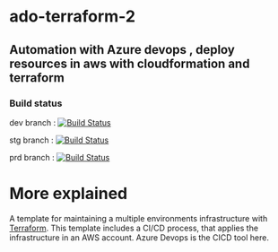 # ado-terraform-2

## Automation with Azure devops , deploy resources in aws with cloudformation and terraform

### Build status

dev branch : 
[![Build Status](https://dev.azure.com/1robroos/AzureDevOps_Terraform_test/_apis/build/status/1robroos.ado-terraform-2?branchName=dev)](https://dev.azure.com/1robroos/AzureDevOps_Terraform_test/_build/latest?definitionId=25&branchName=dev)

stg branch : 
[![Build Status](https://dev.azure.com/1robroos/AzureDevOps_Terraform_test/_apis/build/status/1robroos.ado-terraform-2?branchName=stg)](https://dev.azure.com/1robroos/AzureDevOps_Terraform_test/_build/latest?definitionId=25&branchName=stg)


prd branch : 
[![Build Status](https://dev.azure.com/1robroos/AzureDevOps_Terraform_test/_apis/build/status/1robroos.ado-terraform-2?branchName=prd)](https://dev.azure.com/1robroos/AzureDevOps_Terraform_test/_build/latest?definitionId=25&branchName=prd)
# More explained

A template for maintaining a multiple environments infrastructure with [Terraform](https://www.terraform.io/). This template includes a CI/CD process, that applies the infrastructure in an AWS account.
Azure Devops is the CICD tool here.


<!-- 
<table>
  <tr>
    <th>Company</th>
    <th>Contact</th>
    <th>Country</th>
  </tr>
  <tr>
    <td>
[![Build Status](https://dev.azure.com/1robroos/AzureDevOps_Terraform_test/_apis/build/status/1robroos.ado-terraform-1?branchName=dev)](https://dev.azure.com/1robroos/AzureDevOps_Terraform_test/_build/latest?definitionId=25&branchName=dev)
</td>
    <td>Maria Anders</td>
    <td>Germany</td>
  </tr>
  <tr>
    <td>Centro comercial Moctezuma</td>
    <td>Francisco Chang</td>
    <td>Mexico</td>
  </tr>
</table> -->


<!-- <table>
   <tr>
      <td>environment</td>
      <td><a href="https://github.com/unfor19/terraform-multienv/blob/dev/.drone.yml">drone.io</a></td>
      <td><a href="https://github.com/unfor19/terraform-multienv/blob/dev/.github/workflows/pipeline.yml">GitHub Actions</a></td>
      <td><a href="https://github.com/1robroos/ado-terraform-1/blob/dev/azure-pipelines.yml">Github</a></td>
   </tr>
   <tr>
      <td>dev</td>
      <td><a href="https://cloud.drone.io/unfor19/terraform-multienv"><img src="https://cloud.drone.io/api/badges/unfor19/terraform-multienv/status.svg?ref=refs/heads/dev" /></a></td>
      <td><a href="https://github.com/unfor19/terraform-multienv/actions?query=workflow%3Apipeline"><img src="https://github.com/unfor19/terraform-multienv/workflows/pipeline/badge.svg?branch=dev" /></a></td>
      <td><a href="https://dev.azure.com/1robroos/AzureDevOps_Terraform_test/_build/latest?definitionId=25&branchName=dev"><img src="https://github.com/1robroos/ado-terraform-1/blob/dev/badge_dev.html" /></a></td>
    
   </tr>
   <tr>
      <td>stg</td>
      <td><a href="https://cloud.drone.io/unfor19/terraform-multienv"><img src="https://cloud.drone.io/api/badges/unfor19/terraform-multienv/status.svg?ref=refs/heads/stg" /></a></td>
      <td><a href="https://github.com/unfor19/terraform-multienv/actions?query=workflow%3Apipeline"><img src="https://github.com/unfor19/terraform-multienv/workflows/pipeline/badge.svg?branch=stg" /></a></td>    
      <td><a href="https://app.circleci.com/pipelines/github/unfor19/terraform-multienv?branch=stg"><img src="https://circleci.com/gh/unfor19/terraform-multienv/tree/stg.svg?style=svg" /></a></td>
      <td><a href="https://dev.azure.com/1robroos/AzureDevOps_Terraform_test/_apis/build/status/1robroos.ado-terraform-1?branchName=stg)](https://dev.azure.com/1robroos/AzureDevOps_Terraform_test/_build/latest?definitionId=25&branchName=stg)" /></a></td>        
   </tr>
   <tr>
      <td>prd</td>
      <td><a href="https://cloud.drone.io/unfor19/terraform-multienv"><img src="https://cloud.drone.io/api/badges/unfor19/terraform-multienv/status.svg?ref=refs/heads/prd" /></a></td>
      <td><a href="https://github.com/unfor19/terraform-multienv/actions?query=workflow%3Apipeline"><img src="https://github.com/unfor19/terraform-multienv/workflows/pipeline/badge.svg?branch=prd" /></a></td>
      <td><a href="https://app.circleci.com/pipelines/github/unfor19/terraform-multienv?branch=prd"><img src="https://circleci.com/gh/unfor19/terraform-multienv/tree/prd.svg?style=svg" /></a></td>
      <td><a href="https://travis-ci.com/github/unfor19/terraform-multienv"><img src="https://travis-ci.com/unfor19/terraform-multienv.svg?branch=prd" /></a></td>        
   </tr>
</table> -->

